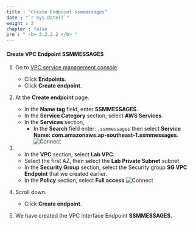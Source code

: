 ```yaml
---
title : "Create Endpoint ssmmessages"
date : "`r Sys.Date()`"
weight : 2
chapter : false
pre : " <b> 3.2.2.2 </b> "
---
```



#### Create VPC Endpoint SSMMESSAGES

1. Go to [VPC service management console](https://console.aws.amazon.com/vpc/home)
    - Click **Endpoints**.
    - Click **Create endpoint**.
  
2. At the **Create endpoint** page.
    - In the **Name tag** field, enter **SSMMESSAGES**.
    - In the **Service Category** section, select **AWS Services**.
    - In the **Services** section,
      - In the **Search** field enter: ```.ssmmessages``` then select **Service Name: com.amazonaws.ap-southeast-1.ssmmessages**.
![Connect](/images/2/50.png)

3.  - In the **VPC** section, select **Lab VPC**.
    - Select the first AZ, then select the **Lab Private Subnet** subnet.
    - In the **Security Group** section, select the Security group **SG VPC Endpoint** that we created earlier.
    - In the **Policy** section, select **Full access**
![Connect](/images/2/51.png)
4. Scroll down.
    - Click **Create endpoint**.

5. We have created the VPC Interface Endpoint **SSMMESSAGES**.